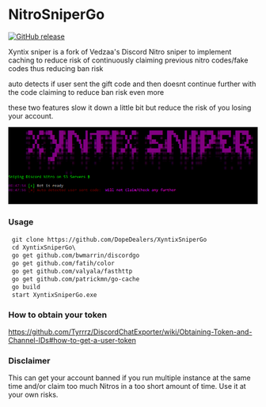 # NitroSniperGo

[![GitHub release](https://img.shields.io/github/release/Vedzaa/NitroSniperGo.svg)](https://github.com/Vedzaa/NitroSniperGo/releases)

Xyntix sniper is a fork of Vedzaa's Discord Nitro sniper
to implement caching to reduce risk of continuously claiming
previous nitro codes/fake codes thus reducing ban risk

auto detects if user sent the gift code and then doesnt
continue further with the code claiming to reduce ban
risk even more


these two features slow it down
a little bit but reduce the risk
of you losing your account.


![Screenshot](screenshot.PNG)

### Usage

```
 git clone https://github.com/DopeDealers/XyntixSniperGo
 cd XyntixSniperGo\
 go get github.com/bwmarrin/discordgo
 go get github.com/fatih/color
 go get github.com/valyala/fasthttp
 go get github.com/patrickmn/go-cache
 go build
 start XyntixSniperGo.exe
 ```
 
### How to obtain your token
https://github.com/Tyrrrz/DiscordChatExporter/wiki/Obtaining-Token-and-Channel-IDs#how-to-get-a-user-token

### Disclaimer
This can get your account banned if you run multiple instance at the same time and/or claim too much Nitros in a too short amount of time. Use it at your own risks.

